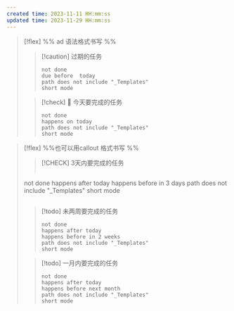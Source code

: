 ```yaml
---
created time: 2023-11-11 HH:mm:ss
updated time: 2023-11-29 HH:mm:ss
---
```




> [!flex]
> %% ad 语法格式书写 %%
> > [!caution] 过期的任务
> > 
> > ```tasks
> > not done
> > due before  today
> > path does not include "_Templates"
> > short mode
> > ```
> > 
> 
> > [!check] 📅 今天要完成的任务
> > 
> > ```tasks
> > not done
> > happens on today 
> > path does not include "_Templates"
> > short mode
> > ```

> [!flex]
> %%也可以用callout 格式书写 %%
> > [!CHECK] 3天内要完成的任务
> > ```tasks
> not done 
> happens after today
> happens before in 3 days
> path does not include "_Templates"
> short mode
> >```
> 
> 
> > [!todo] 未两周要完成的任务
> > ```tasks
> > not done 
> > happens after today
> > happens before in 2 weeks
> > path does not include "_Templates"
> > short mode
> > 
> > ```
> 
> > [!todo] 一月内要完成的任务
> > ```tasks
> > not done 
> > happens after today
> > happens before next month 
> > path does not include "_Templates"
> > short mode
> > 
> > ```
> 

